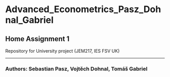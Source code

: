 # Advanced_Econometrics_Pasz_Dohnal_Gabriel
## Home Assignment 1
Repository for University project (JEM217, IES FSV UK)


---------
### Authors: Sebastian Pasz, Vojtěch Dohnal, Tomáš Gabriel
